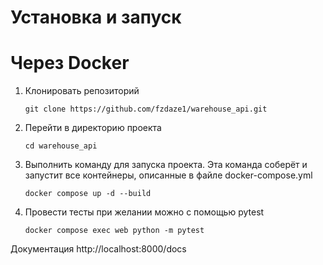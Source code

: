 # Установка и запуск
# Через Docker
1) Клонировать репозиторий
   ```
   git clone https://github.com/fzdaze1/warehouse_api.git
   ```
2) Перейти в директорию проекта
   ```
   cd warehouse_api
   ```
3) Выполнить команду для запуска проекта. Эта команда соберёт и запустит все контейнеры, описанные в файле docker-compose.yml
   ```
   docker compose up -d --build
   ```

4) Провести тесты при желании можно с помощью pytest
   ```
   docker compose exec web python -m pytest
   ```
Документация http://localhost:8000/docs
